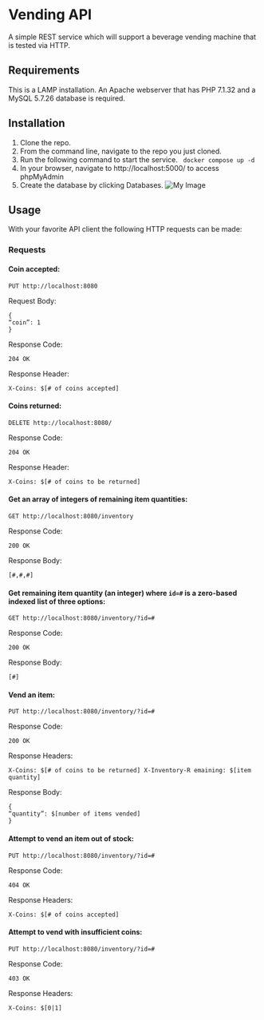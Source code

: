 # Vending API

A simple REST service which will support a beverage vending machine that is tested via HTTP.

## Requirements

This is a LAMP installation. An Apache webserver that has PHP 7.1.32 and a MySQL 5.7.26 database is required. 

## Installation

1. Clone the repo.
2. From the command line, navigate to the repo you just cloned.
3. Run the following command to start the service.
``` docker compose up -d```
4. In your browser, navigate to http://localhost:5000/ to access phpMyAdmin
5. Create the database by clicking Databases.
![My Image](images/databases.png)

## Usage

With your favorite API client the following HTTP requests can be made:

### Requests

#### Coin accepted:

```PUT http://localhost:8080```

Request Body:

```
{
“coin”: 1 
}
```

Response Code:

```204 OK```

Response Header:

```X-Coins: $[# of coins accepted]```

#### Coins returned:

```DELETE http://localhost:8080/```

Response Code:

```204 OK```

Response Header:

```X-Coins: $[# of coins to be returned]```

#### Get an array of integers of remaining item quantities:

```GET http://localhost:8080/inventory```

Response Code:

```200 OK```

Response Body:

```[#,#,#]```

#### Get remaining item quantity (an integer) where ```id=#``` is a zero-based indexed list of three options:

```GET http://localhost:8080/inventory/?id=#```

Response Code:

```200 OK```

Response Body:

```[#]```

#### Vend an item:

```PUT http://localhost:8080/inventory/?id=#```

Response Code:

```200 OK```

Response Headers:

```X-Coins: $[# of coins to be returned] X-Inventory-R emaining: $[item quantity]```

Response Body:

```
{
“quantity”: $[number of items vended]
}
```

#### Attempt to vend an item out of stock:

```PUT http://localhost:8080/inventory/?id=#```

Response Code:

```404 OK```

Response Headers:

```X-Coins: $[# of coins accepted]```

#### Attempt to vend with insufficient coins:

```PUT http://localhost:8080/inventory/?id=#```

Response Code:

```403 OK```

Response Headers:

```X-Coins: $[0|1]```